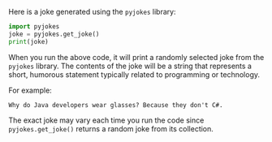 Here is a joke generated using the `pyjokes` library:

```python
import pyjokes
joke = pyjokes.get_joke()
print(joke)
```

When you run the above code, it will print a randomly selected joke from the `pyjokes` library. The contents of the joke will be a string that represents a short, humorous statement typically related to programming or technology.

For example:
```
Why do Java developers wear glasses? Because they don't C#.
```

The exact joke may vary each time you run the code since `pyjokes.get_joke()` returns a random joke from its collection.
